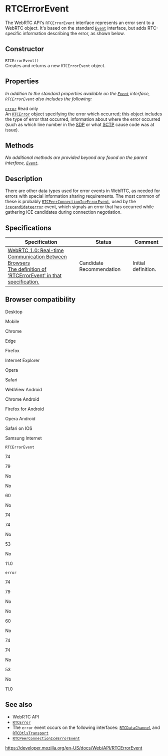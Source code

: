 # RTCErrorEvent

The WebRTC API's `RTCErrorEvent` interface represents an error sent to a WebRTC object. It's based on the standard [`Event`](event) interface, but adds RTC-specific information describing the error, as shown below.

## Constructor

<span class="page-not-created">`RTCErrorEvent()`</span>  
Creates and returns a new `RTCErrorEvent` object.

## Properties

_In addition to the standard properties available on the [`Event`](event) interface, `RTCErrorEvent` also includes the following:_

[`error`](rtcerrorevent/error) <span class="badge inline readonly">Read only </span>  
An [`RTCError`](rtcerror) object specifying the error which occurred; this object includes the type of error that occurred, information about where the error occurred (such as which line number in the [SDP](https://developer.mozilla.org/en-US/docs/Glossary/SDP) or what [SCTP](https://developer.mozilla.org/en-US/docs/Glossary/SCTP) cause code was at issue).

## Methods

_No additional methods are provided beyond any found on the parent interface, [`Event`](event)._

## Description

There are other data types used for error events in WebRTC, as needed for errors with special information sharing requirements. The most common of these is probably [`RTCPeerConnectionIceErrorEvent`](rtcpeerconnectioniceerrorevent), used by the [`icecandidateerror`](rtcpeerconnection/icecandidateerror_event) event, which signals an error that has occurred while gathering ICE candidates during connection negotiation.

## Specifications

<table><thead><tr class="header"><th>Specification</th><th>Status</th><th>Comment</th></tr></thead><tbody><tr class="odd"><td><a href="https://w3c.github.io/webrtc-pc/#dom-rtcerrorevent">WebRTC 1.0: Real-time Communication Between Browsers<br />
<span class="small">The definition of 'RTCErrorEvent' in that specification.</span></a></td><td><span class="spec-cr">Candidate Recommendation</span></td><td>Initial definition.</td></tr></tbody></table>

## Browser compatibility

Desktop

Mobile

Chrome

Edge

Firefox

Internet Explorer

Opera

Safari

WebView Android

Chrome Android

Firefox for Android

Opera Android

Safari on IOS

Samsung Internet

`RTCErrorEvent`

74

79

No

No

60

No

74

74

No

53

No

11.0

`error`

74

79

No

No

60

No

74

74

No

53

No

11.0

## See also

- WebRTC API
- [`RTCError`](rtcerror)
- The `error` event occurs on the following interfaces: [`RTCDataChannel`](rtcdatachannel) and [`RTCDtlsTransport`](rtcdtlstransport)
- [`RTCPeerConnectionIceErrorEvent`](rtcpeerconnectioniceerrorevent)

<a href="https://developer.mozilla.org/en-US/docs/Web/API/RTCErrorEvent" class="_attribution-link">https://developer.mozilla.org/en-US/docs/Web/API/RTCErrorEvent</a>
